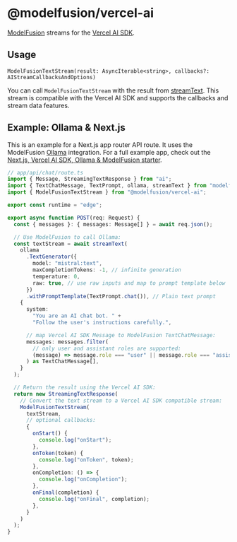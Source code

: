 # @modelfusion/vercel-ai

[ModelFusion](https://github.com/lgrammel/modelfusion) streams for the [Vercel AI SDK](https://github.com/vercel/ai).

## Usage

`ModelFusionTextStream(result: AsyncIterable<string>, callbacks?: AIStreamCallbacksAndOptions)`

You can call `ModelFusionTextStream` with the result from [streamText](https://modelfusion.dev/guide/function/generate-text#streamtext). This stream is compatible with the Vercel AI SDK and supports the callbacks and stream data features.

## Example: Ollama & Next.js

This is an example for a Next.js app router API route. It uses the ModelFusion [Ollama](https://github.com/jmorganca/ollama) integration. For a full example app, check out the [Next.js, Vercel AI SDK, Ollama & ModelFusion starter](https://github.com/lgrammel/modelfusion-ollama-nextjs-starter).

```ts
// app/api/chat/route.ts
import { Message, StreamingTextResponse } from "ai";
import { TextChatMessage, TextPrompt, ollama, streamText } from "modelfusion";
import { ModelFusionTextStream } from "@modelfusion/vercel-ai";

export const runtime = "edge";

export async function POST(req: Request) {
  const { messages }: { messages: Message[] } = await req.json();

  // Use ModelFusion to call Ollama:
  const textStream = await streamText(
    ollama
      .TextGenerator({
        model: "mistral:text",
        maxCompletionTokens: -1, // infinite generation
        temperature: 0,
        raw: true, // use raw inputs and map to prompt template below
      })
      .withPromptTemplate(TextPrompt.chat()), // Plain text prompt
    {
      system:
        "You are an AI chat bot. " +
        "Follow the user's instructions carefully.",

      // map Vercel AI SDK Message to ModelFusion TextChatMessage:
      messages: messages.filter(
        // only user and assistant roles are supported:
        (message) => message.role === "user" || message.role === "assistant"
      ) as TextChatMessage[],
    }
  );

  // Return the result using the Vercel AI SDK:
  return new StreamingTextResponse(
    // Convert the text stream to a Vercel AI SDK compatible stream:
    ModelFusionTextStream(
      textStream,
      // optional callbacks:
      {
        onStart() {
          console.log("onStart");
        },
        onToken(token) {
          console.log("onToken", token);
        },
        onCompletion: () => {
          console.log("onCompletion");
        },
        onFinal(completion) {
          console.log("onFinal", completion);
        },
      }
    )
  );
}
```
